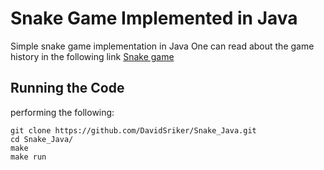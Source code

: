 # Snake Game Implemented in Java
Simple snake game implementation in Java
One can read about the game history in the following link [Snake game](https://en.wikipedia.org/wiki/Snake_(video_game_genre))

## Running the Code
performing the following:
```
git clone https://github.com/DavidSriker/Snake_Java.git
cd Snake_Java/
make
make run
```
